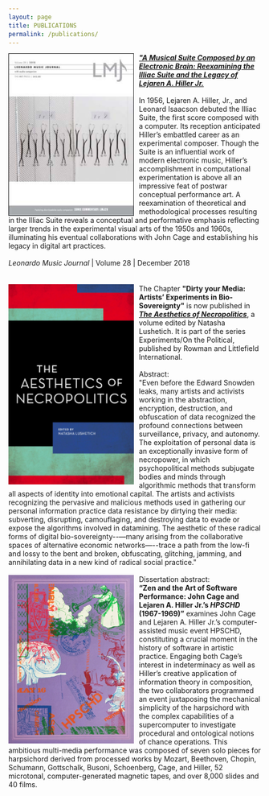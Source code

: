 ```yaml
---
layout: page
title: PUBLICATIONS
permalink: /publications/
---
```

<img alt="chidm" src="/assets/images/LMJ_12_03.png" width="250px;" align="left" style="padding-right:10px;">
<span class="post-meta"><a href="https://goo.gl/atrFx5"><em><b>"A Musical Suite Composed by an Electronic Brain: Reexamining the Illiac Suite and the Legacy of Lejaren A. Hiller Jr.</b></em></a><br /><br />In 1956, Lejaren A. Hiller, Jr., and Leonard Isaacson debuted the Illiac Suite, the first score composed with a computer. Its reception anticipated Hiller’s embattled career as an experimental composer. Though the Suite is an influential work of modern electronic music, Hiller’s accomplishment in computational experimentation is above all an impressive feat of postwar conceptual performance art. A reexamination of theoretical and methodological processes resulting in the Illiac Suite reveals a conceptual and performative emphasis reflecting larger trends in the experimental visual arts of the 1950s and 1960s, illuminating his eventual collaborations with John Cage and establishing his legacy in digital art practices.
<br /><br />
    <em>Leonardo Music Journal</em> | Volume 28 | December 2018<br />
    </span>
<br /><br />
<img alt="necro" src="/assets/images/necro.png" width="250px;" align="left" style="padding-right:10px;">
<span class="post-meta">The Chapter <b>"Dirty your Media: Artists’ Experiments in Bio-Sovereignty"</b> is now published in <a href="https://www.rowmaninternational.com/book/the_aesthetics_of_necropolitics/3-156-ca075b63-47e4-4ff7-abfa-024766487a88"><b><em>The Aesthetics of Necropolitics</em></b></a>, a volume edited by Natasha Lushetich. It is part of the series Experiments/On the Political, published by Rowman and Littlefield International.<br /><br />
Abstract:<br /> "Even before the Edward Snowden leaks, many artists and activists working in the abstraction, encryption, destruction, and obfuscation of data recognized the profound connections between surveillance, privacy, and autonomy. The exploitation of personal data is an exceptionally invasive form of necropower, in which psychopolitical methods subjugate bodies and minds through algorithmic methods that transform all aspects of identity into emotional capital. The artists and activists recognizing the pervasive and malicious methods used in gathering our personal information practice data resistance by dirtying their media: subverting, disrupting, camouflaging, and destroying data to evade or expose the algorithms involved in datamining. The aesthetic of these radical forms of digital bio-sovereignty--—many arising from the collaborative spaces of alternative economic networks—--trace a path from the low-fi and lossy to the bent and broken, obfuscating, glitching, jamming, and annihilating data in a new kind of radical social practice."<br /><br />
<img src="/assets/images/hpschd_00.jpg" width="250px;" align="left" style="padding-right:10px;">
    <span class="post-meta">Dissertation abstract:<br /><b>“Zen and the Art of Software Performance: John Cage and Lejaren A. Hiller Jr.’s <em>HPSCHD</em> (1967-1969)”</b> examines John Cage and Lejaren A. Hiller Jr.’s computer-assisted music event HPSCHD, constituting a crucial moment in the history of software in artistic practice. Engaging both Cage’s interest in indeterminacy as well as Hiller’s creative application of information theory in composition, the two collaborators programmed an event juxtaposing the mechanical simplicity of the harpsichord with the complex capabilities of a supercomputer to investigate procedural and ontological notions of chance operations. This ambitious multi-media performance was composed of seven solo pieces for harpsichord derived from processed works by Mozart, Beethoven, Chopin, Schumann, Gottschalk, Busoni, Schoenberg, Cage, and Hiller, 52 microtonal, computer-generated magnetic tapes, and over 8,000 slides and 40 films.
    </span>
